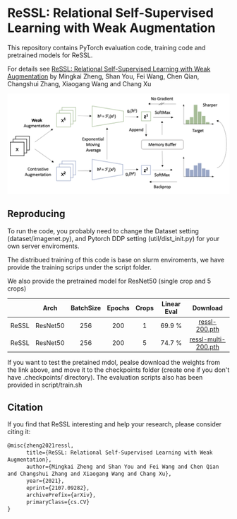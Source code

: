 # ReSSL: Relational Self-Supervised Learning with Weak Augmentation

This repository contains PyTorch evaluation code, training code and pretrained models for ReSSL.

For details see [ReSSL: Relational Self-Supervised Learning with Weak Augmentation](https://arxiv.org/abs/2107.09282) by Mingkai Zheng, Shan You, Fei Wang, Chen Qian, Changshui Zhang, Xiaogang Wang and Chang Xu

![ReSSL](img/framework.png)


## Reproducing

To run the code, you probably need to change the Dataset setting (dataset/imagenet.py), and Pytorch DDP setting (util/dist_init.py) for your own server enviroments.

The distribued training of this code is base on slurm enviroments, we have provide the training scrips under the script folder.


We also provide the pretrained model for ResNet50 (single crop and 5 crops)

|          |Arch | BatchSize | Epochs | Crops | Linear Eval | Download  |
|----------|:----:|:---:|:---:|:---:|:---:|:---:|
|  ReSSL | ResNet50 | 256 | 200  | 1 | 69.9 % | [ressl-200.pth](https://drive.google.com/file/d/16Ib4rvEvB_rdQThPxkoOb9wvCALzPTZd/view?usp=sharing) |
|  ReSSL | ResNet50 | 256 | 200  | 5 | 74.7 % | [ressl-multi-200.pth](https://drive.google.com/file/d/1usvvFAw_1bOaiXBgxXG9kwOOPb0VAy0Y/view?usp=sharing) |

If you want to test the pretained mdol, pealse download the weights from the link above, and move it to the checkpoints folder (create one if you don't have .checkpoints/ directory). The evaluation scripts also has been provided in script/train.sh


## Citation
If you find that ReSSL interesting and help your research, please consider citing it:
```
@misc{zheng2021ressl,
      title={ReSSL: Relational Self-Supervised Learning with Weak Augmentation}, 
      author={Mingkai Zheng and Shan You and Fei Wang and Chen Qian and Changshui Zhang and Xiaogang Wang and Chang Xu},
      year={2021},
      eprint={2107.09282},
      archivePrefix={arXiv},
      primaryClass={cs.CV}
}
```

